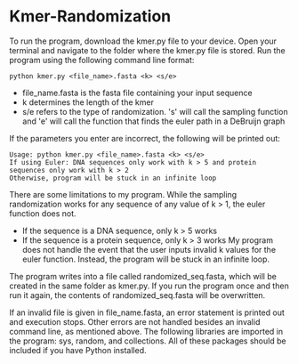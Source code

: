 # Kmer-Randomization

To run the program, download the kmer.py file to your device. Open your terminal and navigate to the folder where the kmer.py file is stored. Run the program using the following command line format:
```
python kmer.py <file_name>.fasta <k> <s/e>
```
- file_name.fasta is the fasta file containing your input sequence
- k determines the length of the kmer
- s/e refers to the type of randomization. 's' will call the sampling function and 'e' will call the function that finds the euler path in a DeBruijn graph

If the parameters you enter are incorrect, the following will be printed out:
```
Usage: python kmer.py <file_name>.fasta <k> <s/e>
If using Euler: DNA sequences only work with k > 5 and protein sequences only work with k > 2
Otherwise, program will be stuck in an infinite loop
```

There are some limitations to my program. While the sampling randomization works for any sequence of any value of k > 1, the euler function does not. 
- If the sequence is a DNA sequence, only k > 5 works
- If the sequence is a protein sequence, only k > 3 works
My program does not handle the event that the user inputs invalid k values for the euler function. Instead, the program will be stuck in an infinite loop.

The program writes into a file called randomized_seq.fasta, which will be created in the same folder as kmer.py. If you run the program once and then run it again, the contents of randomized_seq.fasta will be overwritten.

If an invalid file is given in file_name.fasta, an error statement is printed out and execution stops. Other errors are not handled besides an invalid command line, as mentioned above. 
The following libraries are imported in the program: sys, random, and collections. All of these packages should be included if you have Python installed.

